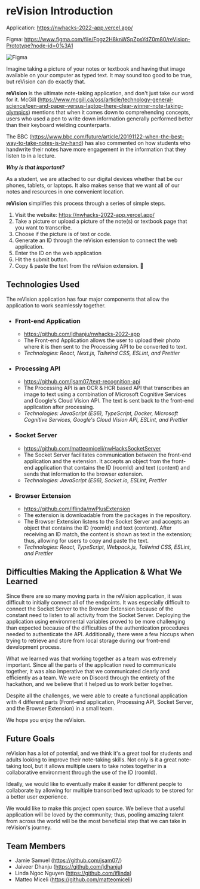 # reVision Introduction
Application: https://nwhacks-2022-app.vercel.app/

Figma: https://www.figma.com/file/Fpgz2H8knWSpZpsYdZ0m80/reVision-Prototype?node-id=0%3A1

![Figma](https://user-images.githubusercontent.com/68607795/149671507-20bf9f02-41a9-4a58-af10-760c21376731.png)

Imagine taking a picture of your notes or textbook and having that image available on your computer as typed text. It may sound too good to be true, but reVision can do exactly that.

**reVision** is the ultimate note-taking application, and don't just take our word for it. McGill (https://www.mcgill.ca/oss/article/technology-general-science/pen-and-paper-versus-laptop-there-clear-winner-note-taking-olympics) mentions that when it comes down to comprehending concepts, users who used a pen to write down information generally performed better than their keyboard wielding counterparts. 

The BBC (https://www.bbc.com/future/article/20191122-when-the-best-way-to-take-notes-is-by-hand) has also commented on how students who handwrite their notes have more engagement in the information that they listen to in a lecture.

***Why is that important?***

As a student, we are attached to our digital devices whether that be our phones, tablets, or laptops. It also makes sense that we want all of our notes and resources in one convenient location.

**reVision** simplifies this process through a series of simple steps.
1. Visit the website: https://nwhacks-2022-app.vercel.app/
2. Take a picture or upload a picture of the note(s) or textbook page that you want to transcribe.
3. Choose if the picture is of text or code.
4. Generate an ID through the reVision extension to connect the web application.
5. Enter the ID on the web application
6. Hit the submit button.
7. Copy & paste the text from the reVision extension. 🎉

## Technologies Used

The reVision application has four major components that allow the application to work seamlessly together. 

- ### Front-end Application
    - https://github.com/jdhanju/nwhacks-2022-app
    - The Front-end Application allows the user to upload their photo where it is then sent to the Processing API to be converted to text.
    - _Technologies: React, Next.js, Tailwind CSS, ESLint, and Prettier_

- ### Processing API
    - https://github.com/jsam07/text-recognition-api
    - The Processing API is an OCR & HCR based API that transcribes an image to text using a combination of Microsoft Cognitive Services and Google's Cloud Vision API. The text is sent back to the front-end application after processing.
    - _Technologies: JavaScript (ES6), TypeScript, Docker, Microsoft Cognitive Services, Google's Cloud Vision API, ESLint, and Prettier_

- ### Socket Server
    - https://github.com/matteomiceli/nwHacksSocketServer
    - The Socket Server facilitates communication between the front-end application and the extension. It accepts an object from the front-end application that contains the ID (roomId) and text (content) and sends that information to the browser extension.
    - _Technologies: JavaScript (ES6), Socket.io, ESLint, Prettier_

- ### Browser Extension
    - https://github.com/iflinda/nwPlusExtension
    - The extension is downloadable from the packages in the repository.
    - The Browser Extension listens to the Socket Server and accepts an object that contains the ID (roomId) and text (content). After receiving an ID match, the content is shown as text in the extension; thus, allowing for users to copy and paste the text.
    - _Technologies: React, TypeScript, Webpack.js, Tailwind CSS, ESLint, and Prettier_

## Difficulties Making the Application & What We Learned

Since there are so many moving parts in the reVision application, it was difficult to initially connect all of the endpoints. It was especially difficult to connect the Socket Server to the Browser Extension because of the constant need to listen to all activity from the Socket Server. Deploying the application using environmental variables proved to be more challenging than expected because of the difficulties of the authentication procedures needed to authenticate the API. Additionally, there were a few hiccups when trying to retrieve and store from local storage during our front-end development process.

What we learned was that working together as a team was extremely important. Since all the parts of the application need to communicate together, it was also imperative that we communicated clearly and efficiently as a team. We were on Discord through the entirety of the hackathon, and we believe that it helped us to work better together.

Despite all the challenges, we were able to create a functional application with 4 different parts (Front-end application, Processing API, Socket Server, and the Browser Extension) in a small team. 

We hope you enjoy the reVision.

## Future Goals

reVision has a lot of potential, and we think it's a great tool for students and adults looking to improve their note-taking skills. Not only is it a great note-taking tool, but it allows multiple users to take notes together in a collaborative environment through the use of the ID (roomId). 

Ideally, we would like to eventually make it easier for different people to collaborate by allowing for multiple transcribed text uploads to be stored for a better user experience.

We would like to make this project open source. We believe that a useful application will be loved by the community; thus, pooling amazing talent from across the world will be the most beneficial step that we can take in reVision's journey.


## Team Members
-   Jamie Samuel (https://github.com/jsam07/)
-   Jaiveer Dhanju (https://github.com/jdhanju)
-   Linda Ngoc Nguyen (https://github.com/iflinda)
-   Matteo Miceli (https://github.com/matteomiceli)
